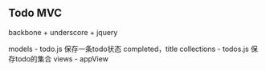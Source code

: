 ## Todo MVC

backbone + underscore + jquery

models - todo.js 保存一条todo状态 completed，title
collections - todos.js 保存todo的集合
views - appView
